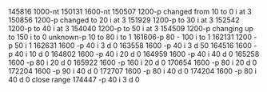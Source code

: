145816 1000-nt
150131 1600-nt
150507 1200-p changed from 10 to 0 i at 3
150856 1200-p changed to 20 i at 3
151929 1200-p to 30 i at 3
152542 1200-p to 40 i at 3
154040 1200-p to 50 i at 3
154509 1200-p changing up to 150 i to 0
unknown-p 10 to 80 i to 1
161606-p 80 - 100 i to 1
162131 1200 -p 50 i 1
162631 1600 -p 40 i 3 d 0
163558 1600 -p 40 i 3 d 50
164516 1600 -p 40 i 10 d 0
164802 1600 -p 40 i 20 d 0
164959 1600 -p 40 i 40 d 0
165258 1600 -p 80 i 20 d 0
165922 1600 -p 160 i 20 d 0
170654 1600 -p 80 i 20 d 0
172204 1600 -p 90 i 40 d 0
172707 1600 -p 80 i 40 d 0
174204 1600 -p 80 i 40 d 0 close range
174447      -p 40 i 3 d 0

